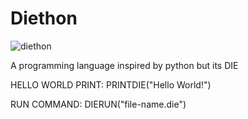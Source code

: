 # Diethon
![diethon](https://user-images.githubusercontent.com/88590996/178616514-d5074f27-912e-4310-84b1-dca58eca7102.png)

A programming language inspired by python but its DIE


HELLO WORLD PRINT:
PRINTDIE("Hello World!")

RUN COMMAND:
DIERUN("file-name.die")
